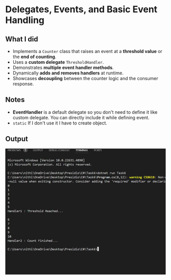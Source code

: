 # Delegates, Events, and Basic Event Handling

## What I did
- Implements a `Counter` class that raises an event at a **threshold value** or the **end of counting**.
- Uses a **custom delegate** `ThresholdHandler`.
- Demonstrates **multiple event handler methods**.
- Dynamically **adds and removes handlers** at runtime.
- Showcases **decoupling** between the counter logic and the consumer response.

## Notes
- **EventHandler** is a default delegate so you don't need to define it like custom delegate. You can directly include it while defining event.
- `static` If I don't use it I have to create object.

## Output
![Output](output.png)